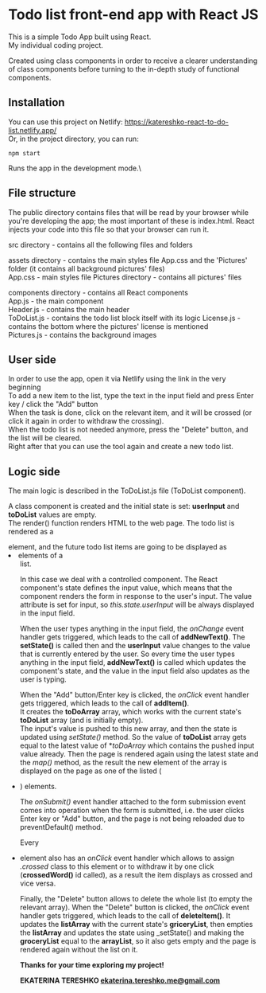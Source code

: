 # Todo list front-end app with React JS  

This is a simple Todo App built using React.  
My individual coding project.  

Created using class components in order to receive a clearer understanding of class components before turning to the in-depth study of functional components.  

## Installation

You can use this project on Netlify: https://katereshko-react-to-do-list.netlify.app/  
Or, in the project directory, you can run:  

`npm start`  

Runs the app in the development mode.\  

## File structure  

The public directory contains files that will be read by your browser while you're developing the app; the most important of these is index.html. React injects your code into this file so that your browser can run it. 

src directory - contains all the following files and folders  

assets directory - contains the main styles file App.css and the 'Pictures' folder (it contains all background pictures' files)    
App.css - main styles file
Pictures directory - contains all pictures' files  

components directory - contains all React components  
App.js - the main component  
Header.js - contains the main header  
ToDoList.js - contains the todo list block itself with its logic
License.js - contains the bottom where the pictures' license is mentioned  
Pictures.js - contains the background images  

## User side  

In order to use the app, open it via Netlify using the link in the very beginning  
To add a new item to the list, type the text in the input field and press Enter key / click the "Add" button  
When the task is done, click on the relevant item, and it will be crossed (or click it again in order to withdraw the crossing).  
When the todo list is not needed anymore, press the "Delete" button, and the list will be cleared.  
Right after that you can use the tool again and create a new todo list.  

## Logic side  

The main logic is described in the ToDoList.js file (ToDoList component).  

A class component is created and the initial state is set: **userInput** and **toDoList** values are empty.  
The render() function renders HTML to the web page. The todo list is rendered as a <form> element, and the future todo list items are going to be displayed as <li> elements of a <ul> list.

In this case we deal with a controlled component. The React component's state defines the input value, which means that the component renders the form in response to the user's input. The value attribute is set for input, so _this.state.userInput_  will be always displayed in the input field.  

When the user types anything in the input field, the _onChange_ event handler gets triggered, which leads to the call of **addNewText()**. The **setState()** is called then and the **userInput** value changes to the value that is currently entered by the user. So every time the user types anything in the input field, **addNewText()** is called which updates the component's state, and the value in the input field also updates as the user is typing.  

When the "Add" button/Enter key is clicked, the _onClick_ event handler gets triggered, which leads to the call of **addItem()**.  
It creates the **toDoArray** array, which works with the current state's **toDoList** array (and is initially empty).  
The input's value is pushed to this new array, and then the state is updated using _setState()_ method. So the value of **toDoList** array gets equal to the latest value of **toDoArray* which contains the pushed input value already. Then the page is rendered again using the latest state and the _map()_ method, as the result the new element of the array is displayed on the page as one of the listed (<li>) elements.

The _onSubmit()_ event handler attached to the form submission event comes into operation when the form is submitted, i.e. the user clicks Enter key or "Add" button, and the page is not being reloaded due to preventDefault() method.  

Every <li> element also has an _onClick_ event handler which  allows to assign _.crossed_ class to this element or to withdraw it by one click (**crossedWord()** id called), as a result the item displays as crossed and vice versa.  

Finally, the "Delete" button allows to delete the whole list (to empty the relevant array). When the "Delete" button is clicked, the _onClick_ event handler gets triggered, which leads to the call of **deleteItem()**. It updates the **listArray** with the current state's **griceryList**, then empties the **listArray** and updates the state using _setState() and making the **groceryList** equal to the **arrayList**, so it also gets empty and the page is rendered again without the list on it.  

**Thanks for your time exploring my project!**

**EKATERINA TERESHKO
ekaterina.tereshko.me@gmail.com**
